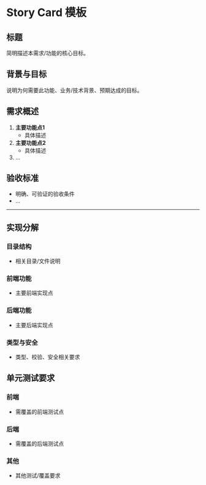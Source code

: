 # Story Card 模板

## 标题

简明描述本需求/功能的核心目标。

## 背景与目标

说明为何需要此功能、业务/技术背景、预期达成的目标。

## 需求概述

1. **主要功能点1**
   - 具体描述
2. **主要功能点2**
   - 具体描述
3. ...

## 验收标准

- 明确、可验证的验收条件
- ...

---

## 实现分解

### 目录结构

- 相关目录/文件说明

### 前端功能

- 主要前端实现点

### 后端功能

- 主要后端实现点

### 类型与安全

- 类型、校验、安全相关要求

## 单元测试要求

### 前端

- 需覆盖的前端测试点

### 后端

- 需覆盖的后端测试点

### 其他

- 其他测试/覆盖要求
